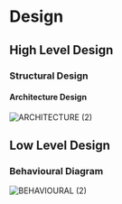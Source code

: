 # Design

## High Level Design 

 ### Structural Design

#### Architecture Design

![ARCHITECTURE (2)](https://user-images.githubusercontent.com/101577287/160274834-2d7f15e5-1073-46ae-837c-a38a9b87c16c.png)

## Low Level Design 

###  Behavioural Diagram
![BEHAVIOURAL (2)](https://user-images.githubusercontent.com/101577287/160276241-3127b2d2-c44f-41ed-aa28-1cc636ba21d1.png)

